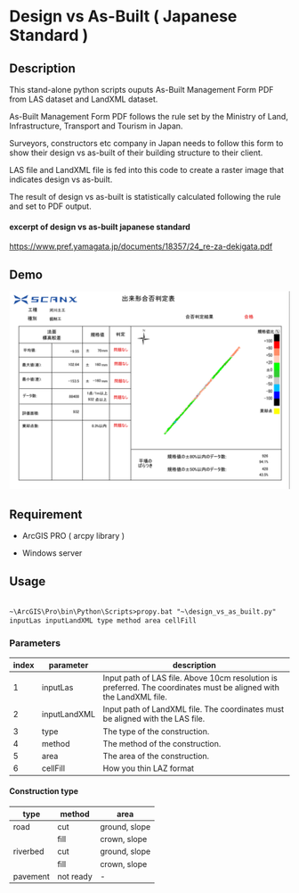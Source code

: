 # Design vs As-Built ( Japanese Standard )

## Description


This stand-alone python scripts ouputs As-Built Management Form PDF from LAS dataset and LandXML dataset.

As-Built Management Form PDF follows the rule set by the Ministry of Land, Infrastructure, Transport and Tourism in Japan.

Surveyors, constructors etc company in Japan needs to follow this form to show their design vs as-built of their building structure to their client.

LAS file and LandXML file is fed into this code to create a raster image that indicates design vs as-built.

The result of design vs as-built is statistically calculated following the rule and set to PDF output.


#### excerpt of design vs as-built japanese standard

https://www.pref.yamagata.jp/documents/18357/24_re-za-dekigata.pdf

  

## Demo

![dvsab](dvsab.png)

  
  

## Requirement

- ArcGIS PRO ( arcpy library )

- Windows server

  

## Usage

```

~\ArcGIS\Pro\bin\Python\Scripts>propy.bat "~\design_vs_as_built.py" inputLas inputLandXML type method area cellFill

```

### Parameters

| index | parameter |description|
|--|--|--|
| 1 | inputLas | Input path of LAS file. Above 10cm resolution is preferred. The coordinates must be aligned with the LandXML file. |
| 2 | inputLandXML | Input path of LandXML file. The coordinates must be aligned with the LAS file. |
| 3 | type | The type of the construction.   |
| 4 | method | The method of the construction.  |
| 5 | area | The area of the construction. |
| 6 | cellFill | How you thin LAZ format  |

#### Construction type
| type | method | area |
|--|--|--|
| road | cut | ground, slope|
| | fill | crown, slope |
| riverbed | cut | ground, slope |
|  | fill | crown, slope |
| pavement | not ready | - |

  
